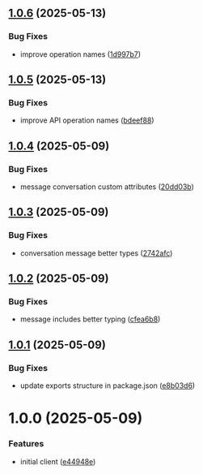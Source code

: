 ## [1.0.6](https://github.com/LarisLab/kustomer-client/compare/v1.0.5...v1.0.6) (2025-05-13)


### Bug Fixes

* improve operation names ([1d997b7](https://github.com/LarisLab/kustomer-client/commit/1d997b720e12093667f9b070e04153de8f833584))

## [1.0.5](https://github.com/LarisLab/kustomer-client/compare/v1.0.4...v1.0.5) (2025-05-13)


### Bug Fixes

* improve API operation names ([bdeef88](https://github.com/LarisLab/kustomer-client/commit/bdeef883d2bfe20e9a22b36f07e688db9e0106f6))

## [1.0.4](https://github.com/LarisLab/kustomer-client/compare/v1.0.3...v1.0.4) (2025-05-09)


### Bug Fixes

* message conversation custom attributes ([20dd03b](https://github.com/LarisLab/kustomer-client/commit/20dd03b9a61c02ba479cc27cb52ad70650ce41aa))

## [1.0.3](https://github.com/LarisLab/kustomer-client/compare/v1.0.2...v1.0.3) (2025-05-09)


### Bug Fixes

* conversation message better types ([2742afc](https://github.com/LarisLab/kustomer-client/commit/2742afc5de74050e139b497eb8c93e157f63088a))

## [1.0.2](https://github.com/LarisLab/kustomer-client/compare/v1.0.1...v1.0.2) (2025-05-09)


### Bug Fixes

* message includes better typing ([cfea6b8](https://github.com/LarisLab/kustomer-client/commit/cfea6b80d4b7bc478e0d10c0f3a1ee5f42d4f69e))

## [1.0.1](https://github.com/LarisLab/kustomer-client/compare/v1.0.0...v1.0.1) (2025-05-09)


### Bug Fixes

* update exports structure in package.json ([e8b03d6](https://github.com/LarisLab/kustomer-client/commit/e8b03d6a290b38c937a1f5a6baff54eabd887de6))

# 1.0.0 (2025-05-09)


### Features

* initial client ([e44948e](https://github.com/LarisLab/kustomer-client/commit/e44948e11661f6f675281bc6299d005bc5c85402))
